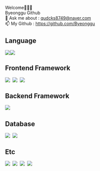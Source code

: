 
Welcome👋👋👋</br>
Byeonggu Github</br>
💬 Ask me about : qudcks8749@naver.com</br>
📫 My Github : https://github.com/Byeonggu</br>
<h2>Language</h2>

<div>
<img src="https://img.shields.io/badge/Java-3766AB?style=flat-square&logo=Java&logoColor=white" style="float:left;"/>&nbsp
<img src="https://img.shields.io/badge/JavaScript-9ad200?style=flat-square&logo=JavaScript&logoColor=white" style="float:left;"/>&nbsp
</div>
<h2>Frontend Framework</h2>

<div>
<img src="https://img.shields.io/badge/Nodejs-5d4d00?style=flat-square&logo=Node.js&logoColor=white"/></a>&nbsp
<img src="https://img.shields.io/badge/HTML5-5d4dc5?style=flat-square&logo=HTML5&logoColor=white"/></a>&nbsp
<img src="https://img.shields.io/badge/CSS3-a24dc5?style=flat-square&logo=CSS3&logoColor=white"/></a>&nbsp
</div>
<h2>Backend Framework</h2>

<div>
<img src="https://img.shields.io/badge/Spring-83f79d?style=flat-square&logo=Spring&logoColor=white"/></a>&nbsp
</div>
<h2>Database</h2>

<div>
<img src="https://img.shields.io/badge/MariaDB-ecad9d?style=flat-square&logo=MariaDB&logoColor=white"/></a>&nbsp
<img src="https://img.shields.io/badge/MySQL-#4479A1?style=flat-square&logo=MySQL&logoColor=white"/></a>&nbsp
</div>
<h2>Etc</h2>

<div>
<img src="https://img.shields.io/badge/Ubuntu-c7bd42?style=flat-square&logo=Ubuntu&logoColor=white"/></a>&nbsp
<img src="https://img.shields.io/badge/GitHub-23231f?style=flat-square&logo=GitHub&logoColor=white"/></a>&nbsp
<img src="https://img.shields.io/badge/Git-F05032?style=flat-square&logo=Git&logoColor=white"/></a>&nbsp
<img src="https://img.shields.io/badge/Sourcetree-0052CC?style=flat-square&logo=Sourcetree&logoColor=white"/></a>&nbsp
</div>
